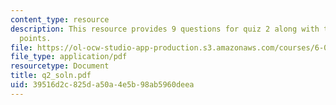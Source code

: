 ```yaml
---
content_type: resource
description: This resource provides 9 questions for quiz 2 along with their grading
  points.
file: https://ol-ocw-studio-app-production.s3.amazonaws.com/courses/6-034-artificial-intelligence-spring-2005/39516d2c825da50a4e5b98ab5960deea_q2_soln.pdf
file_type: application/pdf
resourcetype: Document
title: q2_soln.pdf
uid: 39516d2c-825d-a50a-4e5b-98ab5960deea
---
```


